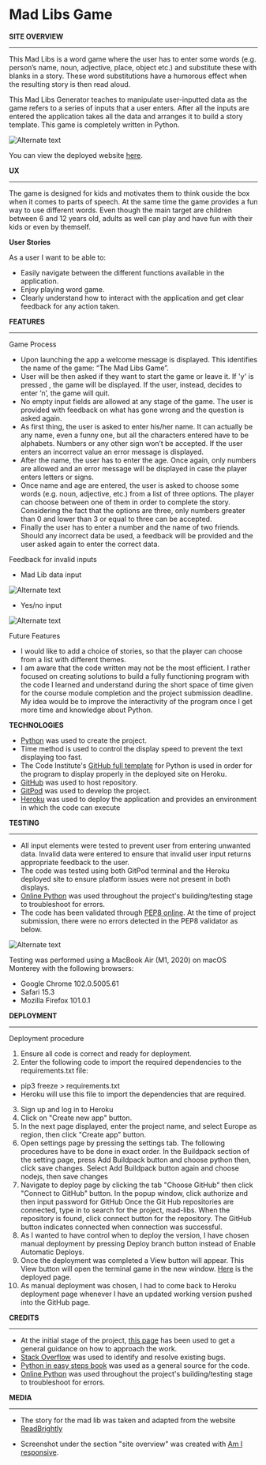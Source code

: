 # Mad Libs Game

**SITE OVERVIEW**
- - - 

This Mad Libs is a word game where the user has to enter some words (e.g. person’s name, noun, adjective, place, object etc.) and substitute these with blanks in a story. These word substitutions have a humorous effect when the resulting story is then read aloud. 

This Mad Libs Generator teaches to manipulate user-inputted data as the game refers to a series of inputs that a user enters. After all the inputs are entered the application takes all the data and arranges it to build a story template. This game is completely written in Python.

![Alternate text](/images/Responsive.png)

You can view the deployed website [here](https://mad-libs01.herokuapp.com/).

**UX**
- - -

The game is designed for kids and motivates them to think ouside the box when it comes to parts of speech. At the same time the game provides a fun way to use different words. Even though the main target are children between 6 and 12 years old, adults as well can play and have fun with their kids or even by themself.

**User Stories**

As a user I want to be able to:

- Easily navigate between the different functions available in the application.
- Enjoy playing word game.
- Clearly understand how to interact with the application and get clear feedback for any action taken.

**FEATURES**
- - -

 Game Process
 
 - Upon launching the app a welcome message is      displayed. This identifies the name of the game: “The Mad Libs Game”.
 - User will be then asked if they want to start the game or leave it. If 'y' is pressed , the game will be displayed. If the user, instead, decides to enter ’n’, the game will quit. 
 - No empty input fields are allowed at any stage of the game. The user is provided with feedback on what has gone wrong and the question is asked again.
 - As first thing, the user is asked to enter his/her name. It can actually be any name, even a funny one, but all the characters entered have to be alphabets. Numbers or any other sign won’t be accepted. If the user enters an incorrect value an error message is displayed.
 - After the name, the user has to enter the age. Once again, only numbers are allowed and an error message will be displayed in case the player enters letters or signs.
 - Once name and age are entered, the user is asked to choose some words (e.g. noun, adjective, etc.) from a list of three options. The player can choose between one of them in order to complete the story. Considering the fact that the options are three, only numbers greater than 0 and lower than 3 or equal to three can be accepted.
 - Finally the user has to enter a number and the name of two friends. Should any incorrect data be used, a feedback will be provided and the user asked again to enter the correct data.

 
 Feedback for invalid inputs

 - Mad Lib data input

 ![Alternate text](/images/Error.png)

 - Yes/no input

![Alternate text](/images/Error2.png)

Future Features

- I would like to add a choice of stories, so that the player can choose from a list with different themes.
- I am aware that the code written may not be the most efficient. I rather focused on creating solutions to build a fully functioning program with the code I learned and understand during the short space of time given for the course module completion and the project submission deadline. My idea would be to improve the interactivity of the program once I get more time and knowledge about Python.

**TECHNOLOGIES**

- [Python](https://www.python.org/) was used to create the project.
- Time method is used to control the display speed to prevent the text displaying too fast.
- The Code Institute's [GitHub full template](https://github.com/Code-Institute-Org/python-essentials-template) for Python is used in order for the program to display properly in the deployed site on Heroku.
- [GitHub](https://github.com/) was used to host repository.
- [GitPod](https://www.gitpod.io/) was used to develop the project.
- [Heroku](https://dashboard.heroku.com/apps) was used to deploy the application and provides an environment in which the code can execute


**TESTING**
- - - 

- All input elements were tested to prevent user from entering unwanted data. Invalid data were entered to ensure that invalid user input returns appropriate feedback to the user.
- The code was tested using both GitPod terminal and the Heroku deployed site to ensure platform issues were not present in both displays.
- [Online Python](https://www.online-python.com/) was used throughout the project's building/testing stage to troubleshoot for errors.
- The code has been validated through [PEP8 online](http://pep8online.com/). At the time of project submission, there were no errors detected in the PEP8 validator as below.

![Alternate text](/images/Validator.png)

Testing was performed using a MacBook Air (M1, 2020) on macOS Monterey with the following browsers:
- Google Chrome 102.0.5005.61
- Safari 15.3
- Mozilla Firefox 101.0.1


**DEPLOYMENT**
- - -
Deployment procedure

1. Ensure all code is correct and ready for deployment.
2. Enter the following code to import the required dependencies to the requirements.txt file:
- pip3 freeze > requirements.txt
- Heroku will use this file to import the dependencies that are required.

3. Sign up and log in to Heroku
4. Click on "Create new app" button.
5. In the next page displayed, enter the project name, and select Europe as region, then click "Create app" button.
6. Open settings page by pressing the settings tab. The following procedures have to be done in exact order. In the Buildpack section of the setting page, press Add Buildpack button and choose python then, click save changes. Select Add Buildpack button again and choose nodejs, then save changes
7. Navigate to deploy page by clicking the tab "Choose GitHub" then click "Connect to GitHub" button. In the popup window, click authorize and then input password for GitHub Once the Git Hub repositories are connected, type in to search for the project, mad-libs. When the repository is found, click connect button for the repository. The GitHub button indicates connected when connection was successful.
8. As I wanted to have control when to deploy the version, I have chosen manual deployment by pressing Deploy branch button instead of Enable Automatic Deploys.
9. Once the deployment was completed a View button will appear. This View button will open the terminal game in the new window. [Here](https://mad-libs01.herokuapp.com/) is the deployed page.
10. As manual deployment was chosen, I had to come back to Heroku deployment page whenever I have an updated working version pushed into the GitHub page.

**CREDITS**
- - - 

- At the initial stage of the project, [this page](https://www.youtube.com/watch?v=O1m_UIr7wOQ&t=588s) has been used to get a general guidance on how to approach the work.
- [Stack Overflow](https://stackoverflow.com/) was used to identify and resolve existing bugs.
- [Python in easy steps book](https://ineasysteps.com/products-page/python-easy-steps-2nd-edition/) was used as a general source for the code.
- [Online Python](https://www.online-python.com/) was used throughout the project's building/testing stage to troubleshoot for errors.

**MEDIA**
- - -

- The story for the mad lib was taken and adapted from the website [ReadBrightly](https://www.readbrightly.com/)

- Screenshot under the section "site overview" was created with [Am I responsive](https://ui.dev/amiresponsive).

